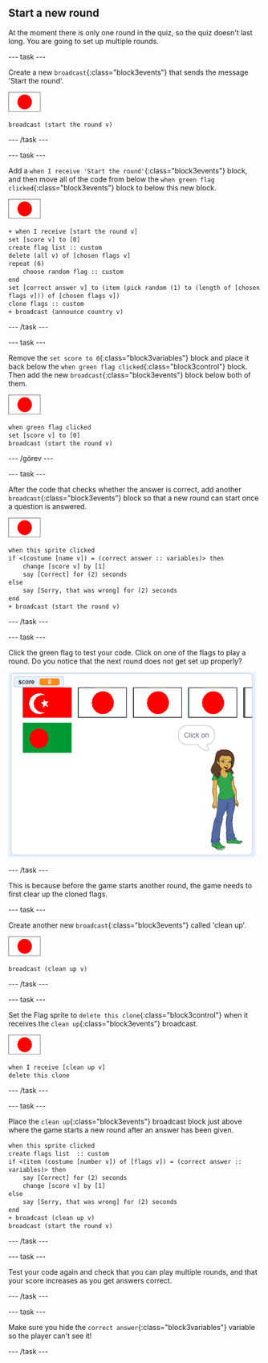 ## Start a new round

At the moment there is only one round in the quiz, so the quiz doesn't last long. You are going to set up multiple rounds.

\--- task \---

Create a new `broadcast`{:class="block3events"} that sends the message 'Start the round'.

![Flag sprite](images/flag-sprite.png)

```blocks3
broadcast (start the round v)
```

\--- /task \---

\--- task \---

Add a `when I receive 'Start the round'`{:class="block3events"} block, and then move all of the code from below the `when green flag clicked`{:class="block3events"} block to below this new block.

![Flag sprite](images/flag-sprite.png)

```blocks3
+ when I receive [start the round v]
set [score v] to [0]
create flag list :: custom
delete (all v) of [chosen flags v]
repeat (6)
    choose random flag :: custom
end
set [correct answer v] to (item (pick random (1) to (length of [chosen flags v])) of [chosen flags v])
clone flags :: custom
+ broadcast (announce country v)
```

\--- /task \---

\--- task \---

Remove the `set score to 0`{:class="block3variables"} block and place it back below the `when green flag clicked`{:class="block3control"} block. Then add the new `broadcast`{:class="block3events"} block below both of them.

![Flag sprite](images/flag-sprite.png)

```blocks3
when green flag clicked
set [score v] to [0]
broadcast (start the round v)
```

\--- /görev \---

\--- task \---

After the code that checks whether the answer is correct, add another `broadcast`{:class="block3events"} block so that a new round can start once a question is answered.

![Flag sprite](images/flag-sprite.png)

```blocks3
when this sprite clicked
if <(costume [name v]) = (correct answer :: variables)> then
    change [score v] by [1]
    say [Correct] for (2) seconds
else
    say [Sorry, that was wrong] for (2) seconds
end
+ broadcast (start the round v)
```

\--- /task \---

\--- task \---

Click the green flag to test your code. Click on one of the flags to play a round. Do you notice that the next round does not get set up properly?

![Next round does not work](images/next-round-does-not-work.png)

\--- /task \---

This is because before the game starts another round, the game needs to first clear up the cloned flags.

\--- task \---

Create another new `broadcast`{:class="block3events"} called 'clean up'.

![Flag sprite](images/flag-sprite.png)

```blocks3
broadcast (clean up v)
```

\--- /task \---

\--- task \---

Set the Flag sprite to `delete this clone`{:class="block3control"} when it receives the `clean up`{:class="block3events"} broadcast.

![Flag sprite](images/flag-sprite.png)

```blocks3
when I receive [clean up v]
delete this clone
```

\--- /task \---

\--- task \---

Place the `clean up`{:class="block3events"} broadcast block just above where the game starts a new round after an answer has been given.

```blocks3
when this sprite clicked
create flags list  :: custom
if <(item (costume [number v]) of [flags v]) = (correct answer :: variables)> then
    say [Correct] for (2) seconds
    change [score v] by [1]
else
    say [Sorry, that was wrong] for (2) seconds
end
+ broadcast (clean up v)
broadcast (start the round v)
```

\--- /task \---

\--- task \---

Test your code again and check that you can play multiple rounds, and that your score increases as you get answers correct.

\--- /task \---

\--- task \---

Make sure you hide the `correct answer`{:class="block3variables"} variable so the player can't see it!

\--- /task \---